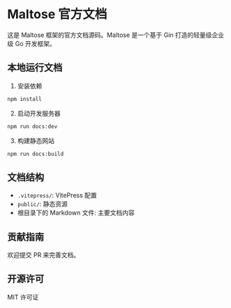 # Maltose 官方文档

这是 Maltose 框架的官方文档源码。Maltose 是一个基于 Gin 打造的轻量级企业级 Go 开发框架。

## 本地运行文档

1. 安装依赖

```bash
npm install
```

2. 启动开发服务器

```bash
npm run docs:dev
```

3. 构建静态网站

```bash
npm run docs:build
```

## 文档结构

- `.vitepress/`: VitePress 配置
- `public/`: 静态资源
- 根目录下的 Markdown 文件: 主要文档内容

## 贡献指南

欢迎提交 PR 来完善文档。

## 开源许可

MIT 许可证
